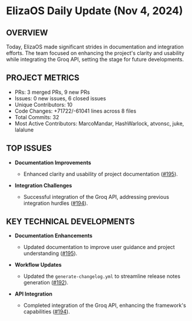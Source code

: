 # ElizaOS Daily Update (Nov 4, 2024)

## OVERVIEW 
Today, ElizaOS made significant strides in documentation and integration efforts. The team focused on enhancing the project's clarity and usability while integrating the Groq API, setting the stage for future developments.

## PROJECT METRICS
- PRs: 3 merged PRs, 9 new PRs
- Issues: 0 new issues, 6 closed issues
- Unique Contributors: 10
- Code Changes: +71722/-61041 lines across 8 files
- Total Commits: 32
- Most Active Contributors: MarcoMandar, HashWarlock, atvonsc, juke, lalalune

## TOP ISSUES
- **Documentation Improvements**
  - Enhanced clarity and usability of project documentation ([#195](https://github.com/elizaos/eliza/pull/195)).
  
- **Integration Challenges**
  - Successful integration of the Groq API, addressing previous integration hurdles ([#194](https://github.com/elizaos/eliza/pull/194)).

## KEY TECHNICAL DEVELOPMENTS
- **Documentation Enhancements**
  - Updated documentation to improve user guidance and project understanding ([#195](https://github.com/elizaos/eliza/pull/195)).
  
- **Workflow Updates**
  - Updated the `generate-changelog.yml` to streamline release notes generation ([#192](https://github.com/elizaos/eliza/pull/192)).
  
- **API Integration**
  - Completed integration of the Groq API, enhancing the framework's capabilities ([#194](https://github.com/elizaos/eliza/pull/194)).